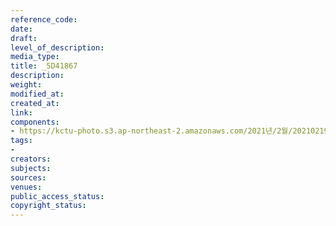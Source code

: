 ```yaml
---
reference_code: 
date: 
draft: 
level_of_description: 
media_type: 
title: _5D41867
description: 
weight: 
modified_at: 
created_at: 
link: 
components:
- https://kctu-photo.s3.ap-northeast-2.amazonaws.com/2021년/2월/20210219_백기완+선생+발인.영결식.하관/송승현/_5D41867.jpg
tags:
- 
creators: 
subjects: 
sources: 
venues: 
public_access_status: 
copyright_status: 
---
```

